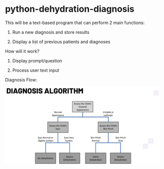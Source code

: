 # python-dehydration-diagnosis

This will be a text-based program that can perform 2 main functions:

1. Run a new diagnosis and store results

2. Display a list of previous patients and diagnoses

How will it work?

1. Display prompt/question

2. Process user text input

Diagnosis Flow:

![Diagnosis Flow Chart](/images/diagnosis_flow.png "Diagnosis Flow")
